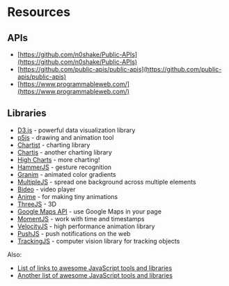 # Resources

## APIs

* [https://github.com/n0shake/Public-APIs](https://github.com/n0shake/Public-APIs)
* [https://github.com/public-apis/public-apis](https://github.com/public-apis/public-apis)
* [https://www.programmableweb.com/](https://www.programmableweb.com/)

## Libraries

* [D3.js](https://d3js.org) - powerful data visualization library
* [p5js](https://p5js.org) - drawing and animation tool
* [Chartist](https://gionkunz.github.io/chartist-js) - charting library
* [Chartjs](http://www.chartjs.org) - another charting library
* [High Charts](https://www.highcharts.com) - more charting!
* [HammerJS](http://hammerjs.github.io) - gesture recognition
* [Granim](https://sarcadass.github.io/granim.js) - animated color gradients
* [MultipleJS](https://multiple.js.org) - spread one background across multiple elements
* [Bideo](https://rishabhp.github.io/bideo.js) - video player
* [Anime](http://animejs.com) - for making tiny animations
* [ThreeJS](https://threejs.org) - 3D
* [Google Maps API](https://developers.google.com/maps/documentation/javascript) - use Google Maps in your page
* [MomentJS](https://momentjs.com) - work with time and timestamps
* [VelocityJS](http://velocityjs.org) - high performance animation library
* [PushJS](https://pushjs.org) - push notifications on the web
* [TrackingJS](https://trackingjs.com/docs.html#introduction) - computer vision library for tracking objects

Also:
* [List of links to awesome JavaScript tools and libraries](https://github.com/sorrycc/awesome-javascript)
* [Another list of awesome JavaScript tools and libraries](https://github.com/uhub/awesome-javascript)